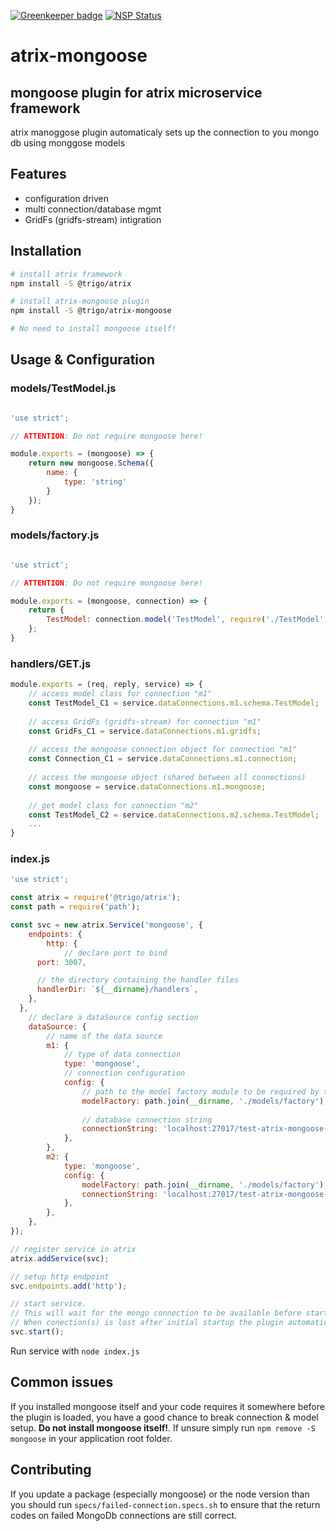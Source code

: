 
[![Greenkeeper badge](https://badges.greenkeeper.io/trigo-at/atrix-mongoose.svg?token=ae8a63062557b75372fcca4783b39d76b88315b19073a3a99ab1628ee0a3f731)](https://greenkeeper.io/) 
[![NSP Status](https://nodesecurity.io/orgs/trigo-gmbh/projects/b7a1970f-96b8-482f-b7a3-4ddaefa54929/badge)](https://nodesecurity.io/orgs/trigo-gmbh/projects/b7a1970f-96b8-482f-b7a3-4ddaefa54929)

# atrix-mongoose
## mongoose plugin for atrix microservice framework

atrix manoggose plugin automaticaly sets up the connection to you mongo db using monggose models

## Features
* configuration driven
* multi connection/database mgmt
* GridFs (gridfs-stream) intigration

## Installation

```bash
# install atrix framework
npm install -S @trigo/atrix

# install atrix-mongoose plugin
npm install -S @trigo/atrix-mongoose

# No need to install mongoose itself!
```

## Usage & Configuration
### models/TestModel.js
```javascript

'use strict';

// ATTENTION: Do not require mongoose here!

module.exports = (mongoose) => {
	return new mongoose.Schema({
		name: {
			type: 'string'
		}
	});
}
```

### models/factory.js
```javascript

'use strict';

// ATTENTION: Do not require mongoose here!

module.exports = (mongoose, connection) => {
	return {
		TestModel: connection.model('TestModel', require('./TestModel')(mongoose)),
	};
}
```

### handlers/GET.js
```javascript
module.exports = (req, reply, service) => {
	// access model class for connection "m1"
	const TestModel_C1 = service.dataConnections.m1.schema.TestModel;
	
	// access GridFs (gridfs-stream) for connection "m1"
	const GridFs_C1 = service.dataConnections.m1.gridfs;
	
	// access the mongoose connection object for connection "m1"
	const Connection_C1 = service.dataConnections.m1.connection;
	
	// access the mongoose object (shared between all connections)
	const mongoose = service.dataConnections.m1.mongoose;
	
	// get model class for connection "m2" 
	const TestModel_C2 = service.dataConnections.m2.schema.TestModel;
	...
}
```

### index.js
```javascript
'use strict';

const atrix = require('@trigo/atrix');
const path = require('path');

const svc = new atrix.Service('mongoose', {
	endpoints: {
		http: {
			// declare port to bind
      port: 3007,

      // the directory containing the handler files
      handlerDir: `${__dirname}/handlers`,
   	},
  },
	// declare a dataSource config section
	dataSource: {
		// name of the data source
		m1: {
			// type of data connection
			type: 'mongoose',
			// connection configuration
			config: {
				// path to the model factory module to be required by the plugin
				modelFactory: path.join(__dirname, './models/factory'),
				
				// database connection string
				connectionString: 'localhost:27017/test-atrix-mongoose-m1',
			},
		},
		m2: {
			type: 'mongoose',
			config: {
				modelFactory: path.join(__dirname, './models/factory'),
				connectionString: 'localhost:27017/test-atrix-mongoose-m2',
			},
		},
	},
});

// register service in atrix
atrix.addService(svc);

// setup http endpoint
svc.endpoints.add('http');

// start service. 
// This will wait for the mongo connection to be available before starting up. 
// When conection(s) is lost after initial startup the plugin automatically tries to reconnect  
svc.start();
```

Run service with ```node index.js```

## Common issues

If you installed mongoose itself and your code requires it somewhere before the plugin is loaded, you have a good chance to break connection & model setup. **Do not install mongoose itself!**. If unsure simply run ```npm remove -S mongoose``` in your application root folder.

## Contributing

If you update a package (especially mongoose) or the node version than you should run `specs/failed-connection.specs.sh` to ensure that the return codes on failed MongoDb connections are still correct.
